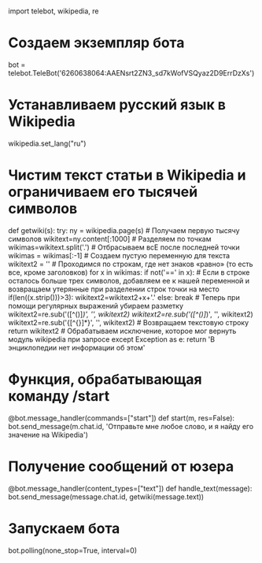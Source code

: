 #
import telebot, wikipedia, re
# Создаем экземпляр бота
bot = telebot.TeleBot('6260638064:AAENsrt2ZN3_sd7kWofVSQyaz2D9ErrDzXs')
# Устанавливаем русский язык в Wikipedia
wikipedia.set_lang("ru")
# Чистим текст статьи в Wikipedia и ограничиваем его тысячей символов
def getwiki(s):
    try:
        ny = wikipedia.page(s)
        # Получаем первую тысячу символов
        wikitext=ny.content[:1000]
        # Разделяем по точкам
        wikimas=wikitext.split('.')
        # Отбрасываем всЕ после последней точки
        wikimas = wikimas[:-1]
        # Создаем пустую переменную для текста
        wikitext2 = ''
        # Проходимся по строкам, где нет знаков «равно» (то есть все, кроме заголовков)
        for x in wikimas:
            if not('==' in x):
                    # Если в строке осталось больше трех символов, добавляем ее к нашей переменной и возвращаем утерянные при разделении строк точки на место
                if(len((x.strip()))>3):
                   wikitext2=wikitext2+x+'.'
            else:
                break
        # Теперь при помощи регулярных выражений убираем разметку
        wikitext2=re.sub('\([^()]*\)', '', wikitext2)
        wikitext2=re.sub('\([^()]*\)', '', wikitext2)
        wikitext2=re.sub('\{[^\{\}]*\}', '', wikitext2)
        # Возвращаем текстовую строку
        return wikitext2
    # Обрабатываем исключение, которое мог вернуть модуль wikipedia при запросе
    except Exception as e:
        return 'В энциклопедии нет информации об этом'
# Функция, обрабатывающая команду /start
@bot.message_handler(commands=["start"])
def start(m, res=False):
    bot.send_message(m.chat.id, 'Отправьте мне любое слово, и я найду его значение на Wikipedia')
# Получение сообщений от юзера
@bot.message_handler(content_types=["text"])
def handle_text(message):
    bot.send_message(message.chat.id, getwiki(message.text))
# Запускаем бота
bot.polling(none_stop=True, interval=0)
